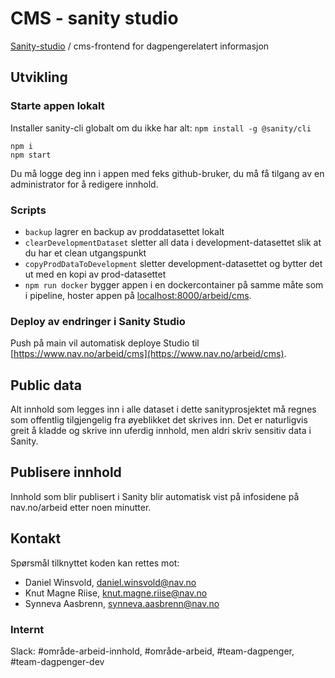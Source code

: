 # CMS - sanity studio

[Sanity-studio](https://www.sanity.io/studio) / cms-frontend for dagpengerelatert informasjon

## Utvikling

### Starte appen lokalt

Installer sanity-cli globalt om du ikke har alt: `npm install -g @sanity/cli`

```
npm i
npm start
```

Du må logge deg inn i appen med feks github-bruker, du må få tilgang av en administrator for å redigere innhold.

### Scripts

- `backup` lagrer en backup av proddatasettet lokalt
- `clearDevelopmentDataset` sletter all data i development-datasettet slik at du har et clean utgangspunkt
- `copyProdDataToDevelopment` sletter development-datasettet og bytter det ut med en kopi av prod-datasettet
- `npm run docker` bygger appen i en dockercontainer på samme måte som i pipeline, hoster appen på [localhost:8000/arbeid/cms]().

### Deploy av endringer i Sanity Studio

Push på main vil automatisk deploye Studio til [https://www.nav.no/arbeid/cms](https://www.nav.no/arbeid/cms).

## Public data

Alt innhold som legges inn i alle dataset i dette sanityprosjektet må regnes som offentlig tilgjengelig fra øyeblikket det skrives inn. Det er naturligvis greit å kladde og skrive inn uferdig innhold, men aldri skriv sensitiv data i Sanity.

## Publisere innhold

Innhold som blir publisert i Sanity blir automatisk vist på infosidene på nav.no/arbeid etter noen minutter.

## Kontakt

Spørsmål tilknyttet koden kan rettes mot:

- Daniel Winsvold, daniel.winsvold@nav.no
- Knut Magne Riise, knut.magne.riise@nav.no
- Synneva Aasbrenn, synneva.aasbrenn@nav.no

### Internt

Slack: #område-arbeid-innhold, #område-arbeid, #team-dagpenger, #team-dagpenger-dev
